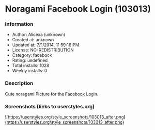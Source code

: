 # Noragami Facebook Login (103013)

### Information
- Author: Alicexa (unknown)
- Created at: unknown
- Updated at: 7/1/2014, 11:59:16 PM
- License: NO-REDISTRIBUTION
- Category: facebook
- Rating: undefined
- Total installs: 1028
- Weekly installs: 0


### Description
Cute noragami Picture for the Facebook Login.


### Screenshots (links to userstyles.org)
![https://userstyles.org/style_screenshots/103013_after.png](https://userstyles.org/style_screenshots/103013_after.png)


